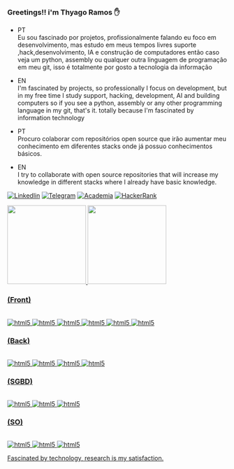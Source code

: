 ### Greetings!! i'm Thyago Ramos ✋

- PT <br>Eu sou fascinado por projetos, profissionalmente falando eu foco em desenvolvimento, mas estudo em meus tempos livres  suporte ,hack,desenvolvimento, IA e construção de computadores então caso veja um python, assembly ou qualquer outra linguagem de programação em meu git, isso é totalmente por gosto a tecnologia da informação  
- EN<br>I'm fascinated by projects, so professionally I focus on development, but in my free time I study support, hacking, development, AI and building computers so if you see a python, assembly or any other programming language in my git, that's it. totally because I'm fascinated by information technology

- PT<br>Procuro colaborar com repositórios open source que irão aumentar meu conhecimento em diferentes stacks onde já possuo conhecimentos básicos.
- EN<br>I try to collaborate with open source repositories that will increase my knowledge in different stacks where I already have basic knowledge.

[![Linkedlin](https://img.shields.io/badge/LinkedIn-0077B5?style=for-the-badge&logo=linkedin&logoColor=white)](https://www.linkedin.com/in/thyago-ramos/)
[![Telegram](https://img.shields.io/badge/Telegram-2CA5E0?style=for-the-badge&logo=telegram&logoColor=white)](https://t.me/kaficafraz) 
[![Academia](https://img.shields.io/badge/Academia-fff?style=for-the-badge&logo=academia&logoColor=black)](https://independent.academia.edu/Thyagolouiz) 
[![HackerRank](https://img.shields.io/badge/-Hackerrank-2EC866?style=for-the-badge&logo=HackerRank&logoColor=white)](https://www.hackerrank.com/oficialthyago2) 


<div>
  <a href="https://github.com/oficialthyago">
  <img height="180em" src="https://github-readme-stats.vercel.app/api?username=oficialthyago&show_icons=true&theme=tokyonight&include_all_commits=true&count_private=true"/>
  <img height="180em" src="https://github-readme-stats.vercel.app/api/top-langs/?username=oficialthyago&layout=compact&langs_count=7&theme=tokyonight"/>
</div>
  
     
     
### (Front)
<div style= "display: inline_block"><br/>
    <img  alt="html5" src ="https://img.shields.io/badge/HTML5-E34F26?style=for-the-badge&logo=html5&logoColor=white"/>
    <img  alt="html5" src ="https://img.shields.io/badge/CSS3-1572B6?style=for-the-badge&logo=css3&logoColor=white"/>
    <img  alt="html5" src ="https://img.shields.io/badge/JavaScript-323330?style=for-the-badge&logo=javascript&logoColor=F7DF1E"/>
    <img  alt="html5" src ="https://img.shields.io/badge/Bootstrap-563D7C?style=for-the-badge&logo=bootstrap&logoColor=white"/> 
    <img  alt="html5" src ="https://img.shields.io/badge/AngularJS-E23237?style=for-the-badge&logo=angularjs&logoColor=white"/>
    <img  alt="html5" src ="https://img.shields.io/badge/Laravel-FF2D20?style=for-the-badge&logo=laravel&logoColor=white"/> 
  </div>
  
### (Back)
<div style= "display: inline_block"><br/>
    <img  alt="html5" src ="https://img.shields.io/badge/Java-ED8B00?style=for-the-badge&logo=openjdk&logoColor=white"/>
    <img  alt="html5" src ="https://img.shields.io/badge/PHP-777BB4?style=for-the-badge&logo=php&logoColor=white"/>  
   <img  alt="html5" src ="https://img.shields.io/badge/Spring-6DB33F?style=for-the-badge&logo=spring&logoColor=white"/>    
  <img  alt="html5" src ="https://img.shields.io/badge/Node.js-43853D?style=for-the-badge&logo=node.js&logoColor=white"/>  
</div>
  
  ### (SGBD)
<div style= "display: inline_block"><br/>
    <img  alt="html5" src ="https://img.shields.io/badge/MySQL-00000F?style=for-the-badge&logo=mysql&logoColor=white"/>
    <img  alt="html5" src ="https://img.shields.io/badge/PostgreSQL-316192?style=for-the-badge&logo=postgresql&logoColor=white"/>    
    <img  alt="html5" src ="https://img.shields.io/badge/MongoDB-4EA94B?style=for-the-badge&logo=mongodb&logoColor=white"/>
</div>

  ### (SO)
<div style= "display: inline_block"><br/>
    <img  alt="html5" src ="https://img.shields.io/badge/Windows-0078D6?style=for-the-badge&logo=windows&logoColor=white"/>
    <img  alt="html5" src ="https://img.shields.io/badge/Ubuntu-E95420?style=for-the-badge&logo=ubuntu&logoColor=white"/>    
    <img  alt="html5" src ="https://img.shields.io/badge/Linux-FCC624?style=for-the-badge&logo=linux&logoColor=black"/>
</div>



Fascinated by technology, research is my satisfaction.

